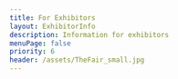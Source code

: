 ```yaml
---
title: For Exhibitors
layout: ExhibitorInfo
description: Information for exhibitors
menuPage: false
priority: 6
header: /assets/TheFair_small.jpg
---
```


 
